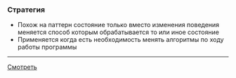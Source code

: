 ### Стратегия

- Похож на паттерн состояние только вместо изменения поведения  
  меняется способ которым обрабатывается то или иное состояние
- Применяется когда есть необходимость менять алгоритмы по ходу  
  работы программы

---

[Смотреть](strategy.go)
